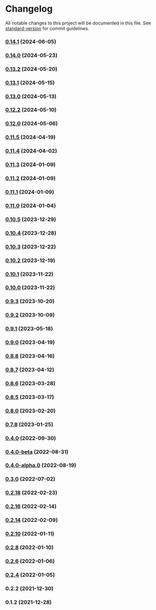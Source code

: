 # Changelog

All notable changes to this project will be documented in this file. See [standard-version](https://github.com/conventional-changelog/standard-version) for commit guidelines.

### [0.14.1](https://github.com/scanoss/scanoss.js/compare/v0.14.0...v0.14.1) (2024-06-05)

### [0.14.0](https://github.com/scanoss/scanoss.js/compare/v0.13.2...v0.14.0) (2024-05-23)

### [0.13.2](https://github.com/scanoss/scanoss.js/compare/v0.13.1...v0.13.2) (2024-05-20)

### [0.13.1](https://github.com/scanoss/scanoss.js/compare/v0.13.0...v0.13.1) (2024-05-15)

### [0.13.0](https://github.com/scanoss/scanoss.js/compare/v0.12.2...v0.13.0) (2024-05-13)

### [0.12.2](https://github.com/scanoss/scanoss.js/compare/v0.12.0...v0.12.2) (2024-05-10)

### [0.12.0](https://github.com/scanoss/scanoss.js/compare/v0.11.5...v0.12.0) (2024-05-06)

### [0.11.5](https://github.com/scanoss/scanoss.js/compare/v0.11.4...v0.11.5) (2024-04-19)

### [0.11.4](https://github.com/scanoss/scanoss.js/compare/v0.11.3...v0.11.4) (2024-04-02)

### [0.11.3](https://github.com/scanoss/scanoss.js/compare/v0.11.2...v0.11.3) (2024-01-09)

### [0.11.2](https://github.com/scanoss/scanoss.js/compare/v0.11.1...v0.11.2) (2024-01-09)

### [0.11.1](https://github.com/scanoss/scanoss.js/compare/v0.11.0...v0.11.1) (2024-01-09)

### [0.11.0](https://github.com/scanoss/scanoss.js/compare/v0.10.5...v0.11.0) (2024-01-04)

### [0.10.5](https://github.com/scanoss/scanoss.js/compare/v0.10.4...v0.10.5) (2023-12-29)

### [0.10.4](https://github.com/scanoss/scanoss.js/compare/v0.10.3...v0.10.4) (2023-12-28)

### [0.10.3](https://github.com/scanoss/scanoss.js/compare/v0.10.2...v0.10.3) (2023-12-22)

### [0.10.2](https://github.com/scanoss/scanoss.js/compare/v0.10.1...v0.10.2) (2023-12-19)

### [0.10.1](https://github.com/scanoss/scanoss.js/compare/v0.10.0...v0.10.1) (2023-11-22)

### [0.10.0](https://github.com/scanoss/scanoss.js/compare/v0.9.2...v0.10.0) (2023-11-22)

### [0.9.3](https://github.com/scanoss/scanoss.js/compare/v0.9.2...v0.9.3) (2023-10-20)

### [0.9.2](https://github.com/scanoss/scanoss.js/compare/v0.9.1...v0.9.2) (2023-10-09)

### [0.9.1](https://github.com/scanoss/scanoss.js/compare/v0.9.0...v0.9.1) (2023-05-18)

### [0.9.0](https://github.com/scanoss/scanoss.js/compare/v0.8.7...v0.9.0) (2023-04-19)

### [0.8.8](https://github.com/scanoss/scanoss.js/compare/v0.8.7...v0.8.8) (2023-04-16)

### [0.8.7](https://github.com/scanoss/scanoss.js/compare/v0.8.6...v0.8.7) (2023-04-12)

### [0.8.6](https://github.com/scanoss/scanoss.js/compare/v0.8.5...v0.8.6) (2023-03-28)

### [0.8.5](https://github.com/scanoss/scanoss.js/compare/v0.8.0...v0.8.5) (2023-03-17)

### [0.8.0](https://github.com/scanoss/scanoss.js/compare/v0.7.8...v0.8.0) (2023-02-20)

### [0.7.8](https://github.com/scanoss/scanoss.js/compare/v0.4.0...v0.7.8) (2023-01-25)

### [0.4.0](https://github.com/scanoss/scanoss.js/compare/v0.4.0-beta...v0.4.0) (2022-09-30)

### [0.4.0-beta](https://github.com/scanoss/scanoss.js/compare/v0.4.0-alpha.0...v0.4.0-beta) (2022-08-31)

### [0.4.0-alpha.0](https://github.com/scanoss/scanoss.js/compare/v0.3.0...v0.4.0-alpha.0) (2022-08-19)

### [0.3.0](https://github.com/scanoss/scanoss.js/compare/v0.2.18...v0.3.0) (2022-07-02)

### [0.2.18](https://github.com/scanoss/scanoss.js/compare/v0.2.16...v0.2.18) (2022-02-23)

### [0.2.16](https://github.com/scanoss/scanoss.js/compare/v0.2.14...v0.2.16) (2022-02-14)

### [0.2.14](https://github.com/scanoss/scanoss.js/compare/v0.2.10...v0.2.14) (2022-02-09)

### [0.2.10](https://github.com/scanoss/scanoss.js/compare/v0.2.8...v0.2.10) (2022-01-11)

### [0.2.8](https://github.com/scanoss/scanoss.js/compare/v0.2.6...v0.2.8) (2022-01-10)

### [0.2.6](https://github.com/scanoss/scanoss.js/compare/v0.2.4...v0.2.6) (2022-01-06)

### [0.2.4](https://github.com/scanoss/scanoss.js/compare/v0.2.2...v0.2.4) (2022-01-05)

### 0.2.2 (2021-12-30)

### 0.1.2 (2021-12-28)
